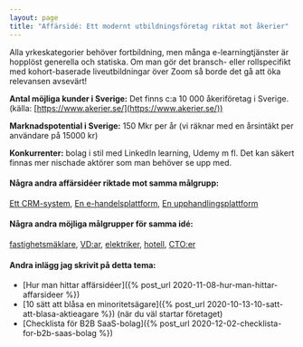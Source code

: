 ```yaml
---
layout: page
title: "Affärsidé: Ett modernt utbildningsföretag riktat mot åkerier"
---
```

Alla yrkeskategorier behöver fortbildning, men många e-learningtjänster är hopplöst generella och statiska. Om man gör det bransch- eller rollspecifikt med kohort-baserade liveutbildningar över Zoom så borde det gå att öka relevansen avsevärt!

**Antal möjliga kunder i Sverige:** Det finns c:a 10 000 åkeriföretag i Sverige.(källa: [https://www.akerier.se/](https://www.akerier.se/))

**Marknadspotential i Sverige:** 150 Mkr per år (vi räknar med en årsintäkt per användare på 15000 kr)

**Konkurrenter:** bolag i stil med LinkedIn learning, Udemy m fl. Det kan säkert finnas mer nischade aktörer som man behöver se upp med.

#### Några andra affärsidéer riktade mot samma målgrupp:
[Ett CRM-system](/affarsideer/ett-crm-system-for-akerier/), [En e-handelsplattform](/affarsideer/en-e-handelsplattform-for-akerier/), [En upphandlingsplattform](/affarsideer/en-upphandlingsplattform-for-akerier/)


#### Några andra möjliga målgrupper för samma idé:
[fastighetsmäklare](/affarsideer/ett-modernt-utbildningsforetag-riktat-mot-fastighetsmaklare/), [VD:ar](/affarsideer/ett-modernt-utbildningsforetag-riktat-mot-vd-ar/), [elektriker](/affarsideer/ett-modernt-utbildningsforetag-riktat-mot-elektriker/), [hotell](/affarsideer/ett-modernt-utbildningsforetag-riktat-mot-hotell/), [CTO:er](/affarsideer/ett-modernt-utbildningsforetag-riktat-mot-cto-er/)

#### Andra inlägg jag skrivit på detta tema:
- [Hur man hittar affärsidéer]({% post_url 2020-11-08-hur-man-hittar-affarsideer %})
- [10 sätt att blåsa en minoritetsägare]({% post_url 2020-10-13-10-satt-att-blasa-aktieagare %}) (när du väl startar företaget)
- [Checklista för B2B SaaS-bolag]({% post_url 2020-12-02-checklista-for-b2b-saas-bolag %})

